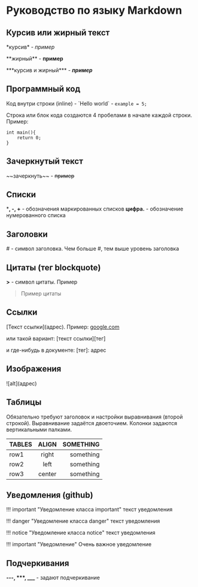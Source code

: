 # Руководство по языку Markdown

## Курсив или жирный текст

\*курсив\* - *пример*

\*\*жирный\*\* - **пример**

\*\*\*курсив и жирный\*\*\* - ***пример***

## Программный код

Код внутри строки (inline) - \`Hello world\` - `example = 5;`

Строка или блок кода создаются 4 пробелами в начале каждой строки. Пример:

    int main(){
        return 0;
    }

## Зачеркнутый текст

\~\~зачеркнуть\~\~ - ~~пример~~

## Списки

***, -, +** - обозначения маркированных списков
**цифра.** - обозначение нумерованного списка

## Заголовки

\# - символ заголовка. Чем больше \#, тем выше уровень заголовка

## Цитаты (тег blockquote)

**\>** - символ цитаты. Пример

> Пример цитаты

## Ссылки

\[Текст ссылки\]\(адрес\). Пример:
[google.com](google.com)

или такой вариант:
\[текст ссылки\]\[тег\]

и где-нибудь в документе:
\[тег\]: адрес

## Изображения

\!\[alt\]\(адрес\)

## Таблицы

Обязательно требуют заголовок и настройки выравнивания (второй строкой). Выравнивание задаётся двоеточием. Колонки задаются вертикальными палками.

| TABLES | ALIGN | SOMETHING |
| ------ |:-----:| ---------:|
| row1   | right | something |
| row2   | left  | something |
| row3   | center| something |

## Уведомления (github)

\!\!\! important "Уведомление класса important"
текст уведомления

\!\!\! danger "Уведомление класса danger"
текст уведомления

\!\!\! notice "Уведомление класса notice"
текст уведомления

!!! important "Уведомление"
Очень важное уведомление

## Подчеркивания 

**\-\-\-, \*\*\*, \_\_\_** - задают подчеркивание